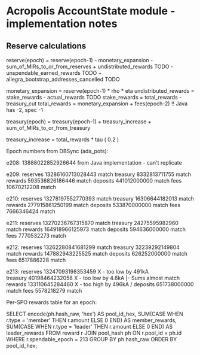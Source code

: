 # Acropolis AccountState module - implementation notes

## Reserve calculations

reserve(epoch) = reserve(epoch-1)
               - monetary_expansion
               - sum_of_MIRs_to_or_from_reserves
               + undistributed_rewards                  TODO
               - unspendable_earned_rewards             TODO
               + allegra_bootstrap_addresses_cancelled  TODO

monetary_expansion = reserve(epoch-1) * rho * eta
undistributed_rewards = stake_rewards - actual_rewards  TODO
stake_rewards = total_rewards - treasury_cut
total_rewards = monetary_expansion + fees(epoch-2)   !! Java has -2, spec -1

treasury(epoch) = treasury(epoch-1)
                + treasury_increase
                + sum_of_MIRs_to_or_from_treasury

treasury_increase = total_rewards * tau ( 0.2 )


Epoch numbers from DBSync (ada_pots):

e208:    13888022852926644   from Java implementation - can't replicate

e209:
reserves 13286160713028443   match
treasury 8332813711755       match
rewards  593536826186446     match
deposits 441012000000        match
fees     10670212208         match

e210:
reserves 13278197552770393   match
treasury 16306644182013      match
rewards  277915861250199     match
deposits 533870000000        match
fees     7666346424          match

e211:
reserves 13270236767315870   match
treasury 24275595982960      match
rewards  164918966125973     match
deposits 594636000000        match
fees     7770532273          match

e212:
reserves 13262280841681299   match
treasury 32239292149804      match
rewards  147882943225525     match
deposits 626252000000        match
fees     6517886228          match

e213:
reserves 13247093198353459   X - too low by 491kA   \
treasury 40198464232058      X - too low by 4.6kA   |-  Sums almost match
rewards  133110645284460     X - too high by 496kA  /
deposits 651738000000        match
fees     5578218279          match


Per-SPO rewards table for an epoch:

 SELECT
    encode(ph.hash_raw, 'hex') AS pool_id_hex,
    SUM(CASE WHEN r.type = 'member' THEN r.amount ELSE 0 END) AS member_rewards,
    SUM(CASE WHEN r.type = 'leader' THEN r.amount ELSE 0 END) AS leader_rewards
FROM reward r
JOIN pool_hash ph ON r.pool_id = ph.id
WHERE r.spendable_epoch = 213
GROUP BY ph.hash_raw
ORDER BY pool_id_hex;

